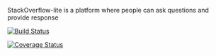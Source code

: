 StackOverflow-lite​ is a platform where people can ask questions and provide response

[![Build Status](https://travis-ci.org/benhaxe/stackoverflow_lite.svg?branch=develop)](https://travis-ci.org/benhaxe/stackoverflow_lite)

[![Coverage Status](https://coveralls.io/repos/github/benhaxe/stackoverflow_lite/badge.svg)](https://coveralls.io/github/benhaxe/stackoverflow_lite)
